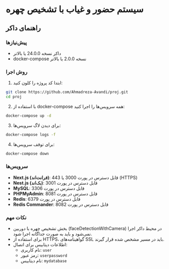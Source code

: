 # سیستم حضور و غیاب با تشخیص چهره

## راهنمای داکر

### پیش‌نیازها
- داکر نسخه 24.0.0 یا بالاتر
- docker-compose نسخه 2.0.0 یا بالاتر

### روش اجرا
1. ابتدا کد پروژه را کلون کنید:
```bash
git clone https://github.com/Ahmadreza-Avandi/proj.git
cd proj
```

2. با استفاده از docker-compose همه سرویس‌ها را اجرا کنید:
```bash
docker-compose up -d
```

3. برای دیدن لاگ سرویس‌ها:
```bash
docker-compose logs -f
```

4. برای توقف سرویس‌ها:
```bash
docker-compose down
```

### سرویس‌ها
- **Next.js (فرانت‌اند)**: قابل دسترس در پورت 3000 یا 443 (HTTPS)
- **Nest.js (بک‌اند)**: قابل دسترس در پورت 3001
- **MySQL**: قابل دسترس در پورت 3306
- **PHPMyAdmin**: قابل دسترس در پورت 8081
- **Redis**: قابل دسترس در پورت 6379
- **Redis Commander**: قابل دسترس در پورت 8082

### نکات مهم
- بخش تشخیص چهره با دوربین (faceDetectionWithCamera) در محیط داکر اجرا نمی‌شود و باید به صورت جداگانه اجرا شود.
- برای استفاده از HTTPS، گواهینامه‌های SSL باید در مسیر مشخص شده قرار گیرند.
- اطلاعات دیتابیس برای اتصال:
  - نام کاربری: `user`
  - رمز عبور: `userpassword`
  - نام دیتابیس: `mydatabase`
